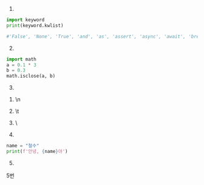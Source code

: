 1.

```python
import keyword
print(keyword.kwlist)

#'False', 'None', 'True', 'and', 'as', 'assert', 'async', 'await', 'break', 'class', 'continue', 'def', 'del', 'elif', 'else', 'except', 'finally', 'for', 'from', 'global', 'if', 'import', 'in', 'is', 'lambda', 'nonlocal', 'not', 'or', 'pass', 'raise', 'return', 'try', 'while', 'with', 'yield'
```



2.

```python
import math
a = 0.1 * 3
b = 0.3
math.isclose(a, b)
```



3.

1) \n

2) \t

3) \\



4.

```python
name = "철수"
print(f'안녕, {name}야')
```



5.

5번